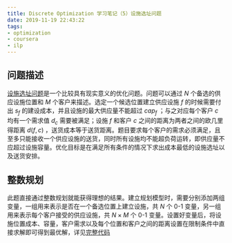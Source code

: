 ```yaml
---
title: Discrete Optimization 学习笔记（5）设施选址问题
date: 2019-11-19 22:43:22
tags:
- optimization
- coursera
- ilp
---
```


## 问题描述
[设施选址问题][fl-wiki]是一个比较具有现实意义的优化问题。问题可以通过 $N$ 个备选的供应设施位置和 $M$ 个客户来描述。选定一个候选位置建立供应设施 $f$ 的时候需要付出 $s_f$ 的建设成本，并且设施的最大供应量不能超过 $cap_f$ ；与之对应每个客户 $c$ 均有一个需求值 $d_c$ 需要被满足；设施 $f$ 和客户 $c$ 之间的距离为两者之间的欧几里得距离 $d(f, c)$ ，送货成本等于送货距离。题目要求每个客户的需求必须满足，且至多只能接收一个供应设施的送货，同时所有设施均不能超负荷运转，即供应量不应超过设施容量。优化目标是在满足所有条件的情况下求出成本最低的设施选址以及送货安排。

## 整数规划
此题直接通过整数规划就能获得理想的结果。建立规划模型时，需要分别添加两组变量，一组用来表示是否在一个备选位置上建立设施，共 $N$ 个 0-1 变量，另一组用来表示每个客户接受的供应设施，共 $N\times M$ 个 0-1 变量。设置好变量后，将设施位置成本、容量，客户需求以及每个位置和客户之间的距离设置在限制条件中直接求解即可得到最优解，详见[完整代码][solution]

[fl-wiki]: https://en.wikipedia.org/wiki/Facility_location_problem "Facility Location Problem Wiki Page"
[solution]: https://github.com/jixinfeng/discopt-soln/blob/master/week-06-facility/solver.py "Facility Location Solution"